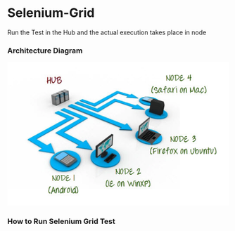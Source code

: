 # Selenium-Grid
Run the Test in the Hub and the actual execution takes place in node 

### Architecture Diagram
![Selenium_Grid](https://github.com/priya006/Selenium-Grid/blob/master/Selenium_Grid.png)

### How to Run Selenium Grid Test



